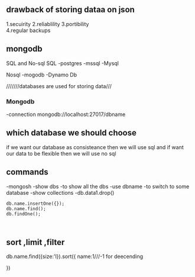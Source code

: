 ## drawback of storing dataa on json 
   1.secuirity
   2.reliablility
   3.portibility   
   4.regular backups    
   
  
## mongodb
  SQL and No-sql
SQL
-postgres
-mssql
-Mysql

Nosql
-mogodb
-Dynamo Db



///////databases are used for storing data///



### Mongodb
 -connection
 mongodb://localhost:27017/dbname



 ## which database we should choose 
 if we want our database as consisteance then we will use sql and if want our data to be flexible then we will use no sql 





 ## commands 
   -mongosh
   -show dbs -to show all the dbs
   -use dbname -to switch to some database
   -show collections 
   -db.data1.drop()


   ````
   db.name.insertOne({});
   db.name.find();
   db.findOne();
   


   `````


## sort ,limit ,filter
db.name.find({size:'l}).sort({
    name:1///-1 for deecending

})



